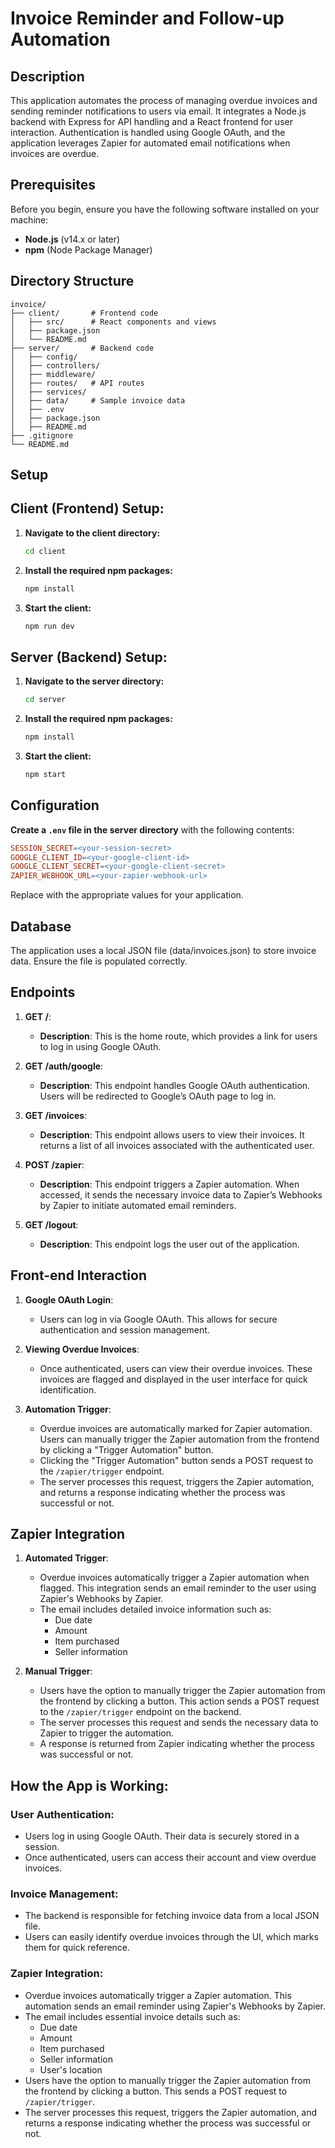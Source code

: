 # Invoice Reminder and Follow-up Automation

## Description
This application automates the process of managing overdue invoices and sending reminder notifications to users via email. It integrates a Node.js backend with Express for API handling and a React frontend for user interaction. Authentication is handled using Google OAuth, and the application leverages Zapier for automated email notifications when invoices are overdue.

## Prerequisites
Before you begin, ensure you have the following software installed on your machine:

- **Node.js** (v14.x or later)
- **npm** (Node Package Manager)

## Directory Structure
```plaintext
invoice/
├── client/       # Frontend code
│   ├── src/      # React components and views
│   ├── package.json
│   └── README.md
├── server/       # Backend code
│   ├── config/  
│   ├── controllers/
│   ├── middleware/
│   ├── routes/   # API routes
│   ├── services/ 
│   ├── data/     # Sample invoice data
│   ├── .env       
│   ├── package.json
│   ├── README.md 
├── .gitignore
└── README.md
```

## Setup
## Client (Frontend) Setup:

1. **Navigate to the client directory:**
   ```bash
   cd client

2. **Install the required npm packages:**
   ```bash
   npm install 
3. **Start the client:**
   ```bash
   npm run dev

## Server (Backend) Setup:

1. **Navigate to the server directory:**
   ```bash
   cd server

2. **Install the required npm packages:**
   ```bash
   npm install 
3. **Start the client:**
   ```bash
   npm start

## Configuration

**Create a `.env` file in the server directory** with the following contents:

   ```makefile
   SESSION_SECRET=<your-session-secret>
   GOOGLE_CLIENT_ID=<your-google-client-id>
   GOOGLE_CLIENT_SECRET=<your-google-client-secret>
   ZAPIER_WEBHOOK_URL=<your-zapier-webhook-url>
```
Replace with the appropriate values for your application.

## Database

The application uses a local JSON file (data/invoices.json) to store invoice data. Ensure the file is populated correctly.

## Endpoints

1. **GET /**: 
   - **Description**: This is the home route, which provides a link for users to log in using Google OAuth.
   
2. **GET /auth/google**: 
   - **Description**: This endpoint handles Google OAuth authentication. Users will be redirected to Google’s OAuth page to log in.
   
3. **GET /invoices**: 
   - **Description**: This endpoint allows users to view their invoices. It returns a list of all invoices associated with the authenticated user.
   
4. **POST /zapier**: 
   - **Description**: This endpoint triggers a Zapier automation. When accessed, it sends the necessary invoice data to Zapier’s Webhooks by Zapier to initiate automated email reminders.
   
5. **GET /logout**: 
   - **Description**: This endpoint logs the user out of the application.
  
## Front-end Interaction

1. **Google OAuth Login**:
   - Users can log in via Google OAuth. This allows for secure authentication and session management.
   
2. **Viewing Overdue Invoices**:
   - Once authenticated, users can view their overdue invoices. These invoices are flagged and displayed in the user interface for quick identification.
   
3. **Automation Trigger**:
   - Overdue invoices are automatically marked for Zapier automation. Users can manually trigger the Zapier automation from the frontend by clicking a "Trigger Automation" button.
   - Clicking the "Trigger Automation" button sends a POST request to the `/zapier/trigger` endpoint.
   - The server processes this request, triggers the Zapier automation, and returns a response indicating whether the process was successful or not.
  
  ## Zapier Integration

1. **Automated Trigger**:
   - Overdue invoices automatically trigger a Zapier automation when flagged. This integration sends an email reminder to the user using Zapier's Webhooks by Zapier.
   - The email includes detailed invoice information such as:
     - Due date
     - Amount
     - Item purchased
     - Seller information
   
2. **Manual Trigger**:
   - Users have the option to manually trigger the Zapier automation from the frontend by clicking a button. This action sends a POST request to the `/zapier/trigger` endpoint on the backend.
   - The server processes this request and sends the necessary data to Zapier to trigger the automation.
   - A response is returned from Zapier indicating whether the process was successful or not.

## How the App is Working:

### User Authentication:
- Users log in using Google OAuth. Their data is securely stored in a session.
- Once authenticated, users can access their account and view overdue invoices.

### Invoice Management:
- The backend is responsible for fetching invoice data from a local JSON file.
- Users can easily identify overdue invoices through the UI, which marks them for quick reference.

### Zapier Integration:
- Overdue invoices automatically trigger a Zapier automation. This automation sends an email reminder using Zapier's Webhooks by Zapier.
- The email includes essential invoice details such as:
  - Due date
  - Amount
  - Item purchased
  - Seller information
  - User's location
- Users have the option to manually trigger the Zapier automation from the frontend by clicking a button. This sends a POST request to `/zapier/trigger`.
- The server processes this request, triggers the Zapier automation, and returns a response indicating whether the process was successful or not.


